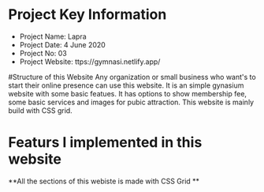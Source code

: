 # Project Key Information
- Project Name:    Lapra
- Project Date:   4 June 2020
- Project No:     03
- Project Website: ttps://gymnasi.netlify.app/


#Structure of this Website
Any organization  or small business who want's to start their online presence can use this website. It is an simple gynasium website with some basic featues. It has options to show membership fee, some basic services and images for pubic attraction. This website is mainly build with CSS grid. 

# Featurs I implemented in this website

**All the sections of this webiste is made with CSS Grid **
